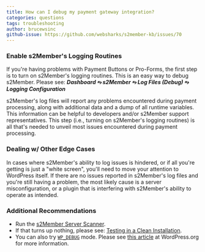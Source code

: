 ```yaml
---
title: How can I debug my payment gateway integration?
categories: questions
tags: troubleshooting
author: brucewsinc
github-issue: https://github.com/websharks/s2member-kb/issues/70
---
```


### Enable s2Member's Logging Routines

If you're having problems with Payment Buttons or Pro-Forms, the first step is to turn on s2Member's logging routines. This is an easy way to debug s2Member. Please see: **_Dashboard ⥱ s2Member ⥱ Log Files (Debug) ⥱ Logging Configuration_**

s2Member's log files will report any problems encountered during payment processing, along with additional data and a dump of all runtime variables. This information can be helpful to developers and/or s2Member support representatives. This step (i.e., turning on s2Member's logging routines) is all that's needed to unveil most issues encountered during payment processing.

### Dealing w/ Other Edge Cases

In cases where s2Member's ability to log issues is hindered, or if all you're getting is just a "white screen", you'll need to move your attention to WordPress itself. If there are no issues reported in s2Member's log files and you're still having a problem, the most likely cause is a server misconfiguration, or a plugin that is interfering with s2Member's ability to operate as intended.

### Additional Recommendations

- Run the [s2Member Server Scanner](https://github.com/websharks/s2member-kb/issues/133).
- If that turns up nothing, please see: [Testing in a Clean Installation](https://github.com/websharks/s2member-kb/issues/81).
- You can also try [`WP_DEBUG`](http://codex.wordpress.org/WP_DEBUG) mode. Please see [this article](http://codex.wordpress.org/WP_DEBUG) at WordPress.org for more information.
